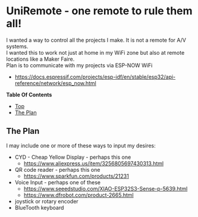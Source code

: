 # UniRemote - one remote to rule them all!
I wanted a way to control all the projects I make. It is not a remote for A/V systems.<br>
I wanted this to work not just at home in my WiFi zone but also at remote locations like a Maker Faire.<br>
Plan is to communicate with my projects via ESP-NOW WiFi
- https://docs.espressif.com/projects/esp-idf/en/stable/esp32/api-reference/network/esp_now.html

**Table Of Contents**
* [Top](#uniremote-\--one-remote-to-rule-them-all "Top")
* [The Plan](#the-plan "The Plan")

## The Plan
I may include one or more of these ways to input my desires:
- CYD - Cheap Yellow Display - perhaps this one
  - https://www.aliexpress.us/item/3256805697430313.html
- QR code reader - perhaps this one
  - https://www.sparkfun.com/products/21231
- Voice Input - perhaps one of these
  - https://www.seeedstudio.com/XIAO-ESP32S3-Sense-p-5639.html
  - https://www.dfrobot.com/product-2665.html
- joystick or rotary encoder
- BlueTooth keyboard
